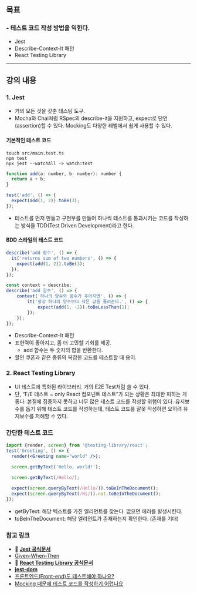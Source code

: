 ## 목표
### - 테스트 코드 작성 방법을 익힌다.

- Jest
- Describe-Context-It 패턴
- React Testing Library

---

## 강의 내용
### 1. Jest
- 거의 모든 것을 갖춘 테스팅 도구.
- Mocha와 Chai처럼 RSpec의 describe-it을 지원하고, expect로 단언(assertion)할 수 있다. Mocking도 다양한 레벨에서 쉽게 사용할 수 있다.



#### 기본적인 테스트 코드
```shell
touch src/main.test.ts
npm test
npx jest --watchAll -> watch:test
```

```jsx
function add(a: number, b: number): number {
  return a + b;
}

test('add', () => {
  expect(add(1, 2)).toBe(3);
});
```
- 테스트를 먼저 만들고 구현부를 만들어 하나씩 테스트를 통과시키는 코드를 작성하는 방식을 TDD(Test Driven Development)라고 한다.

#### BDD 스타일의 테스트 코드

```jsx
describe('add 함수', () => {
  it('returns sum of two numbers', () => {
    expect(add(1, 2)).toBe(3);
  });
});
```

```jsx
const context = describe;
describe('add 함수', () => {
    context('하나의 양수와 음수가 주어지면', () => {
        it('항상 하나의 양수보다 작은 값을 돌려준다.', () => {
            expect(add(1, -2)).toBeLessThan(1);
        });
    });
});
```
- Describe-Context-It 패턴
- 표현력이 좋아지고, 좀 더 고민할 기회를 제공.
  - add 함수는 두 숫자의 합을 반환한다.
- 할인 쿠폰과 같은 종류의 복잡한 코드를 테스트할 때 용이.

### 2. React Testing Library

- UI 테스트에 특화된 라이브러리. 거의 E2E Test처럼 쓸 수 있다.
- 단, “F/E 테스트 = only React 컴포넌트 테스트”가 되는 상황은 최대한 피하는 게 좋다. 본질에 집중하지 못하고 너무 많은 테스트 코드를 작성할 위험이 있다. 유지보수를 돕기 위해 테스트 코드를 작성하는데, 테스트 코드를 잘못 작성하면 오히려 유지보수를 저해할 수 있다.

### 간단한 테스트 코드

```jsx
import {render, screen} from '@testing-library/react';
test('Greeting', () => {
  render(<Greeting name="world" />);

  screen.getByText('Hello, world!');

  screen.getByText(/Hello/);
  
  expect(screen.queryByText(/Hello/)).toBeInTheDocument();
  expect(screen.queryByText(/Hi/)).not.toBeInTheDocument();
});
```
- getByText: 해당 텍스트를 가진 엘리먼트를 찾는다. 없으면 에러를 발생시킨다.
- toBeInTheDocument: 해당 엘리먼트가 존재하는지 확인한다. (존재를 기대)

### 참고 링크
- 🚀 [**Jest 공식문서**](https://jestjs.io/)
- [Given-When-Then](https://www.notion.so/Given-When-Then-deee38000805476fa2ab10adc20424ed?pvs=21)
- 🚀 [**React Testing Library 공식문서**](https://testing-library.com/docs/react-testing-library/intro)
- [**jest-dom**](https://testing-library.com/docs/ecosystem-jest-dom/)
- [프론트엔드(Front-end)도 테스트해야 하나요?](https://youtu.be/-kUmsKRmOnA)
- [Mocking 때문에 테스트 코드를 작성하기 어렵나요](https://youtu.be/RoQtNLl-Wko)